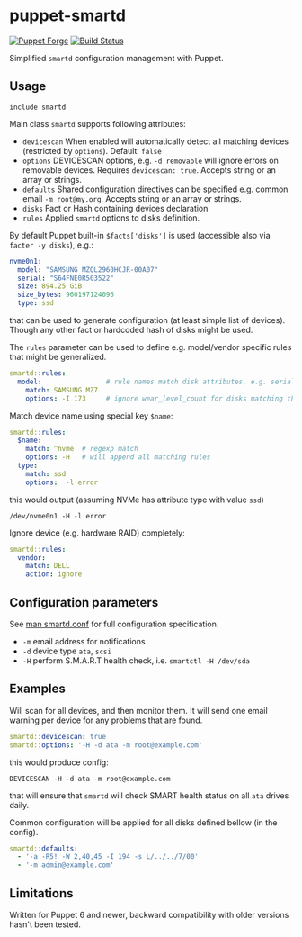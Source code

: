 # puppet-smartd

[![Puppet
Forge](http://img.shields.io/puppetforge/v/deric/smartd.svg)](https://forge.puppet.com/modules/deric/smartd) [![Build Status](https://img.shields.io/github/workflow/status/deric/puppet-smartd/Static%20&%20Spec%20Tests/master)](https://github.com/deric/puppet-smartd/actions?query=branch%3Amain)

Simplified `smartd` configuration management with Puppet.

## Usage

```puppet
include smartd
```

Main class `smartd` supports following attributes:

 - `devicescan` When enabled will automatically detect all matching devices (restricted by `options`). Default: `false`
 - `options` DEVICESCAN options, e.g. `-d removable` will ignore errors on removable devices. Requires `devicescan: true`. Accepts string or an array or strings.
 - `defaults` Shared configuration directives can be specified e.g. common email `-m root@my.org`. Accepts string or an array or strings.
 - `disks` Fact or Hash containing devices declaration
 - `rules` Applied `smartd` options to disks definition.

By default Puppet built-in `$facts['disks']` is used (accessible also via `facter -y disks`), e.g.:

```yaml
nvme0n1:
  model: "SAMSUNG MZQL2960HCJR-00A07"
  serial: "S64FNE0R503522"
  size: 894.25 GiB
  size_bytes: 960197124096
  type: ssd
```
that can be used to generate configuration (at least simple list of devices). Though any other fact or hardcoded hash of disks might be used.

The `rules` parameter can be used to define e.g. model/vendor specific rules that might be generalized.

```yaml
smartd::rules:
  model:                # rule names match disk attributes, e.g. serial, type, size might be used
    match: SAMSUNG MZ7
    options: -I 173     # ignore wear_level_count for disks matching this model
```

Match device name using special key `$name`:

```yaml
smartd::rules:
  $name:
    match: ^nvme  # regexp match
    options: -H   # will append all matching rules
  type:
    match: ssd
    options:  -l error
```
this would output (assuming NVMe has attribute type with value `ssd`)
```
/dev/nvme0n1 -H -l error
```

Ignore device (e.g. hardware RAID) completely:

```yaml
smartd::rules:
  vendor:
    match: DELL
    action: ignore
```

## Configuration parameters

See [man smartd.conf](https://linux.die.net/man/5/smartd.conf) for full configuration specification.

  * `-m` email address for notifications
  * `-d` device type `ata`, `scsi`
  * `-H` perform S.M.A.R.T health check, i.e. `smartctl -H /dev/sda`

## Examples

Will scan for all devices, and then monitor them. It will send one email warning per device for any problems that are found.
```yaml
smartd::devicescan: true
smartd::options: '-H -d ata -m root@example.com'
```
this would produce config:

```
DEVICESCAN -H -d ata -m root@example.com
```
that will ensure that `smartd` will check SMART health status on all `ata` drives daily.

Common configuration will be applied for all disks defined bellow (in the config).
```yaml
smartd::defaults:
  - '-a -R5! -W 2,40,45 -I 194 -s L/../../7/00'
  - '-m admin@example.com'
```

## Limitations

Written for Puppet 6 and newer, backward compatibility with older versions hasn't been tested.